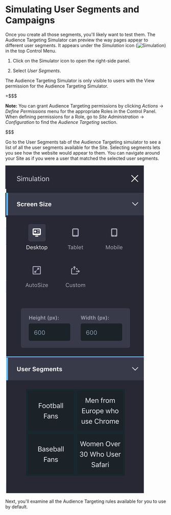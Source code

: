# Simulating User Segments and Campaigns [](id=simulating-user-segments-and-campaigns)

Once you create all those segments, you'll likely want to test them. The
Audience Targeting Simulator can preview the way pages appear to different
user segments. It appears under the *Simulation* icon
(![Simulation](../../images-dxp/icon-simulation.png)) in the top Control Menu. 

1.  Click on the Simulator icon to open the right-side panel.

2.  Select *User Segments*.

The Audience Targeting Simulator is only visible to users with the View
permission for the Audience Targeting Simulator.

+$$$

**Note:** You can grant Audience Targeting permissions by clicking *Actions* &rarr;
*Define Permissions* menu for the appropriate Roles in the Control Panel. When
defining permissions for a Role, go to *Site Administration* &rarr;
*Configuration* to find the *Audience Targeting* section.

$$$

Go to the User Segments tab of the Audience Targeting simulator to see a list
of all the user segments available for the Site. Selecting segments lets you
see how the website would appear to them. You can navigate around your Site as
if you were a user that matched the selected user segments.

![Figure 1: Audience Targeting provides a simulator in the Simulation menu.](../../images-dxp/audience-targeting-simulator.png)

Next, you'll examine all the Audience Targeting rules available for you to use
by default.
